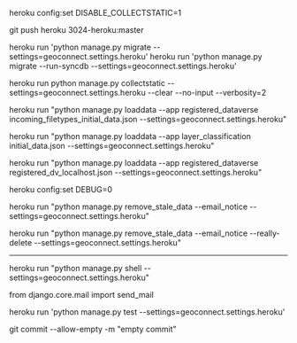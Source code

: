 


heroku config:set DISABLE_COLLECTSTATIC=1

git push heroku 3024-heroku:master


heroku run 'python manage.py migrate --settings=geoconnect.settings.heroku'
heroku run 'python manage.py migrate --run-syncdb --settings=geoconnect.settings.heroku'

heroku run python manage.py collectstatic --settings=geoconnect.settings.heroku --clear --no-input --verbosity=2


heroku run "python manage.py loaddata --app registered_dataverse incoming_filetypes_initial_data.json --settings=geoconnect.settings.heroku"

heroku run "python manage.py loaddata --app layer_classification initial_data.json --settings=geoconnect.settings.heroku"

heroku run "python manage.py loaddata --app registered_dataverse registered_dv_localhost.json --settings=geoconnect.settings.heroku"

heroku config:set DEBUG=0

heroku run "python manage.py remove_stale_data --email_notice --settings=geoconnect.settings.heroku"

heroku run "python manage.py remove_stale_data --email_notice --really-delete --settings=geoconnect.settings.heroku"

---
heroku run "python manage.py shell --settings=geoconnect.settings.heroku"

from django.core.mail import send_mail

heroku run 'python manage.py test --settings=geoconnect.settings.heroku'

git commit --allow-empty -m "empty commit"
